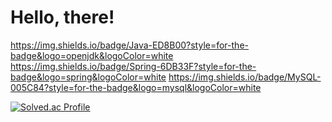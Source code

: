# Hello, there!

https://img.shields.io/badge/Java-ED8B00?style=for-the-badge&logo=openjdk&logoColor=white
https://img.shields.io/badge/Spring-6DB33F?style=for-the-badge&logo=spring&logoColor=white
https://img.shields.io/badge/MySQL-005C84?style=for-the-badge&logo=mysql&logoColor=white

[![Solved.ac Profile](http://mazassumnida.wtf/api/v2/generate_badge?boj=s2feel)](https://solved.ac/s2feel/)
